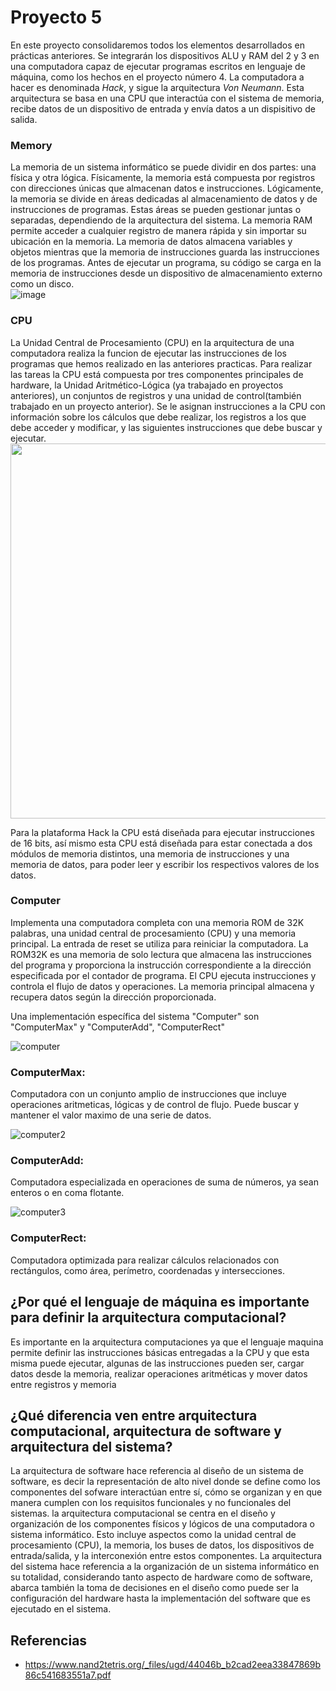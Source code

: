 # Proyecto 5
En este proyecto consolidaremos todos los elementos desarrollados en prácticas anteriores. Se integrarán los dispositivos ALU y RAM del 2 y 3 en una computadora capaz de ejecutar programas escritos en lenguaje de máquina, como los hechos en el proyecto número 4. La computadora a hacer es denominada *Hack*, y sigue la arquitectura *Von Neumann*. Esta arquitectura se basa en una CPU que interactúa con el sistema de memoria, recibe datos de un dispositivo de entrada y envía datos a un dispisitivo de salida.

### Memory
La memoria de un sistema informático se puede dividir en dos partes: una física y otra lógica. Físicamente, la memoria está compuesta por registros con direcciones únicas que almacenan datos e instrucciones. Lógicamente, la memoria se divide en áreas dedicadas al almacenamiento de datos y de instrucciones de programas. Estas áreas se pueden gestionar juntas o separadas, dependiendo de la arquitectura del sistema. La memoria RAM permite acceder a cualquier registro de manera rápida y sin importar su ubicación en la memoria. La memoria de datos almacena variables y objetos mientras que la memoria de instrucciones guarda las instrucciones de los programas. Antes de ejecutar un programa, su código se carga en la memoria de instrucciones desde un dispositivo de almacenamiento externo como un disco.  
![image](https://github.com/skipword/Navi/assets/159461539/7aa65ce7-f19d-4c4e-a090-5cd8096f9d16)
 


### CPU
La Unidad Central de Procesamiento (CPU) en la arquitectura de una computadora realiza la funcion de ejecutar las instrucciones de los programas que hemos realizado en las anteriores practicas. Para realizar las tareas la CPU está compuesta por tres componentes principales de hardware, la Unidad Aritmético-Lógica (ya trabajado en proyectos anteriores), un conjuntos de registros y una unidad de control(también trabajado en un proyecto anterior). Se le asignan instrucciones a la CPU con información sobre los cálculos que debe realizar, los registros a los que debe acceder y modificar, y las siguientes instrucciones que debe buscar y ejecutar.  
<img width="600" src="https://media.geeksforgeeks.org/wp-content/uploads/20230713124824/Components-of-computer-copy.webp">  

Para la plataforma Hack la CPU está diseñada para ejecutar instrucciones de 16 bits, así mismo esta CPU está diseñada para estar conectada a dos módulos de memoria distintos, una memoria de instrucciones y una memoria de datos, para poder leer y escribir los respectivos valores de los datos.


### Computer
Implementa una computadora completa con una memoria ROM de 32K palabras, una unidad central de procesamiento (CPU) y una memoria principal. La entrada de reset se utiliza para reiniciar la computadora. La ROM32K es una memoria de solo lectura que almacena las instrucciones del programa y proporciona la instrucción correspondiente a la dirección especificada por el contador de programa. El CPU ejecuta instrucciones y controla el flujo de datos y operaciones. La memoria principal almacena y recupera datos según la dirección proporcionada.

Una implementación específica del sistema "Computer" son "ComputerMax" y "ComputerAdd", "ComputerRect"

![computer](https://github.com/skipword/Navi/assets/159462338/8fdf73a9-c4c3-4455-bde1-b2d7e28752ec)

### ComputerMax:
Computadora con un conjunto amplio de instrucciones que incluye operaciones aritmeticas, lógicas y de control de flujo. Puede buscar y mantener el valor maximo de una serie de datos.

![computer2](https://github.com/skipword/Navi/assets/159462338/38ea4dd6-50de-4698-8bc6-57db9442793e)

### ComputerAdd:
Computadora especializada en operaciones de suma de números, ya sean enteros o en coma flotante.

![computer3](https://github.com/skipword/Navi/assets/159462338/0cbb79a2-9b41-4ee6-8a46-86aa1f19877e)

### ComputerRect:
Computadora optimizada para realizar cálculos relacionados con rectángulos, como área, perímetro, coordenadas y intersecciones.

## ¿Por qué el lenguaje de máquina es importante para definir la arquitectura computacional?
Es importante en la arquitectura computaciones ya que el lenguaje maquina permite definir las instrucciones básicas entregadas a la CPU y que esta misma puede ejecutar, algunas de las instrucciones pueden ser, cargar datos desde la memoria, realizar operaciones aritméticas y mover datos entre registros y memoria


## ¿Qué diferencia ven entre arquitectura computacional, arquitectura de software y arquitectura del sistema? 
La arquitectura de software hace referencia al diseño de un sistema de software, es decir la representación de alto nivel donde se define como los componentes del sofware interactúan entre sí, cómo se organizan y en que manera cumplen con los requisitos funcionales y no funcionales del sistemas.
la arquitectura computacional se centra en el diseño y organización de los componentes físicos y lógicos de una computadora o sistema informático. Esto incluye aspectos como la unidad central de procesamiento (CPU), la memoria, los buses de datos, los dispositivos de entrada/salida, y la interconexión entre estos componentes.
La arquitectura del sistema hace referencia a la organización de un sistema informático en su totalidad, considerando tanto aspecto de hardware como de software, abarca también la toma de decisiones en el diseño como puede ser la configuración del hardware hasta la implementación del software que es ejecutado en el sistema.
## Referencias
- https://www.nand2tetris.org/_files/ugd/44046b_b2cad2eea33847869b86c541683551a7.pdf
